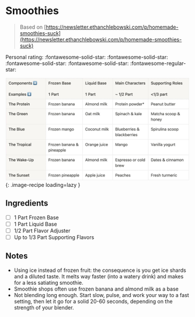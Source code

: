# Smoothies

> Based on [https://newsletter.ethanchlebowski.com/p/homemade-smoothies-suck](https://newsletter.ethanchlebowski.com/p/homemade-smoothies-suck)

<!-- {cts} rating=4; (User can specify rating on scale of 1-5) -->

Personal rating: :fontawesome-solid-star: :fontawesome-solid-star: :fontawesome-solid-star: :fontawesome-solid-star: :fontawesome-regular-star:

<!-- {cte} -->

<!-- {cts} name_image=smoothies-table.jpg; (User can specify image name) -->

![smoothies-table.jpg](./smoothies-table.jpg){: .image-recipe loading=lazy }

<!-- {cte} -->

## Ingredients

- [ ] 1 Part Frozen Base
- [ ] 1 Part Liquid Base
- [ ] 1/2 Part Flavor Adjuster
- [ ] Up to 1/3 Part Supporting Flavors

## Notes

- Using ice instead of frozen fruit: the consequence is you get ice shards and a diluted taste. It melts way faster (into a watery drink) and makes for a less satiating smoothie.
- Smoothie shops often use frozen banana and almond milk as a base
- Not blending long enough. Start slow, pulse, and work your way to a fast setting, then let it go for a solid 20-60 seconds, depending on the strength of your blender.
